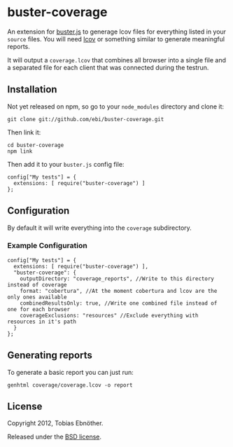 # buster-coverage

An extension for [buster.js](http://busterjs.org) to generage lcov files for everything listed in your `source` files. You will need [lcov](http://ltp.sourceforge.net/coverage/lcov.php) or something similar to generate meaningful reports.

It will output a `coverage.lcov` that combines all browser into a single file and a separated file for each client that was connected during the testrun.

## Installation

Not yet released on npm, so go to your `node_modules` directory and clone it:

    git clone git://github.com/ebi/buster-coverage.git

Then link it:

    cd buster-coverage
    npm link

Then add it to your `buster.js` config file:

    config["My tests"] = {
      extensions: [ require("buster-coverage") ]
    };

## Configuration

By default it will write everything into the `coverage` subdirectory.

### Example Configuration

    config["My tests"] = {
      extensions: [ require("buster-coverage") ],
      "buster-coverage": {
        outputDirectory: "coverage_reports", //Write to this directory instead of coverage
        format: "cobertura", //At the moment cobertura and lcov are the only ones available
        combinedResultsOnly: true, //Write one combined file instead of one for each browser
        coverageExclusions: "resources" //Exclude everything with resources in it's path
      }
    };

## Generating reports

To generate a basic report you can just run:

    genhtml coverage/coverage.lcov -o report

## License

Copyright 2012, Tobias Ebnöther.

Released under the
[BSD license](http://www.opensource.org/licenses/bsd-license.php).